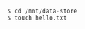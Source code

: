 <!-- usedin: [ _includes/_inlines/AddOns/common/glusterfs/glusterfs_how-can-i-use-glusterfs-in-my-application.md] -->

```

$ cd /mnt/data-store
$ touch hello.txt

```
